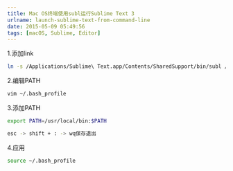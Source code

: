 ```yaml
---
title: Mac OS终端使用subl运行Sublime Text 3
urlname: launch-sublime-text-from-command-line
date: 2015-05-09 05:49:56
tags: [macOS, Sublime, Editor]
---
```

1.添加link
``` bash
ln -s /Applications/Sublime\ Text.app/Contents/SharedSupport/bin/subl /usr/local/bin/subl
```

2.编辑PATH
``` bash
vim ~/.bash_profile
```

3.添加PATH
``` bash
export PATH=/usr/local/bin:$PATH
```

``` bash
esc -> shift + : -> wq保存退出
```

4.应用
``` bash
source ~/.bash_profile
```